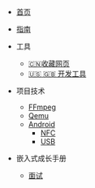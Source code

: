 * [首页](/sidebar/first.md)

* [指南](/sidebar/docsify.md)
* 工具
  * [:cn:收藏网页](/tool/web_pages.md)
  * [:us: :uk: 开发工具](/tool/development_tools.md)

* 项目技术
  * [FFmpeg](/project_technical/FFmpeg/ffmpeg.md)
  * [Qemu](/project_technical/Qemu/qemu.md)
  * [Android](/project_technical/Android/android.md)
      * [NFC](/project_technical/Android/NFC/NFC.md)
      * [USB](/project_technical/Android/USB/USB.md)

* 嵌入式成长手册
  * [面试](/Embedded/interview/interview.md)
